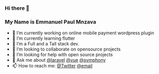 ### Hi there  👋

<!--
**dbrax/dbrax** is a ✨ _special_ ✨ repository because its `README.md` (this file) appears on your GitHub profile.
-->
### My Name is Emmanuel Paul Mnzava

- 🔭 I’m currently working on online mobile payment wordpress plugin
- 🌱 I’m currently learning flutter
-  🌱 I’m a Full and a Tall stack dev.
- 👯 I’m looking to collaborate on opensource projects
- 🤔 I’m looking for help with open source projects
- 💬 Ask me about [@laravel](https://laravel.com/) [@vue](https://vuejs.org/) [@symphony](https://symfony.com/)
- 📫 How to reach me:  [@Twitter](https://twitter.com/epmnzava)  [@email](http://mailto:epmnzava@gmail.com) 



